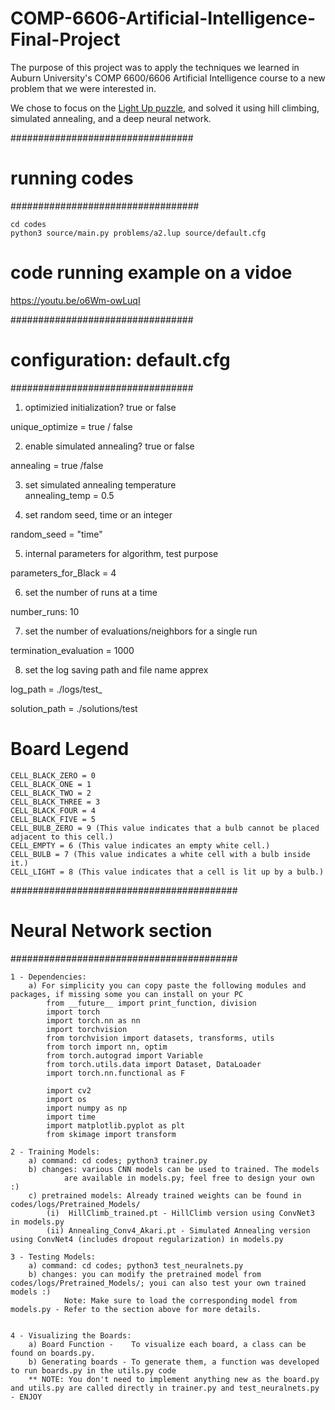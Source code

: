 # COMP-6606-Artificial-Intelligence-Final-Project
The purpose of this project was to apply the techniques we learned in Auburn University's COMP 6600/6606 Artificial Intelligence course to a new problem that we were interested in.

We chose to focus on the [Light Up puzzle](https://en.wikipedia.org/wiki/Light_Up_(puzzle)), and solved it using hill climbing, simulated annealing, and a deep neural network.

#################################
#       running codes  	#
##################################

	cd codes
	python3 source/main.py problems/a2.lup source/default.cfg

# 	code running example on a vidoe	#

https://youtu.be/o6Wm-owLuqI

#################################
#       configuration:  	default.cfg			#
#################################

1. optimizied initialization?  true or false	

unique_optimize = true / false

2. enable simulated annealing?  true or false	 

annealing = true /false

3. set simulated annealing temperature	 
annealing_temp = 0.5

4. set random seed, time or an integer	 

random_seed = "time"

5. internal parameters for algorithm, test purpose   

parameters_for_Black = 4

6.  set the number of runs  at a time    

number_runs: 10

7.   set the number of evaluations/neighbors for a single run    

termination_evaluation =  1000

8.	set the log saving path and file name apprex 	

log_path = ./logs/test_

solution_path = ./solutions/test


# Board Legend #

	CELL_BLACK_ZERO = 0
	CELL_BLACK_ONE = 1
	CELL_BLACK_TWO = 2
	CELL_BLACK_THREE = 3
	CELL_BLACK_FOUR = 4
	CELL_BLACK_FIVE = 5
	CELL_BULB_ZERO = 9 (This value indicates that a bulb cannot be placed adjacent to this cell.)
	CELL_EMPTY = 6 (This value indicates an empty white cell.)
	CELL_BULB = 7 (This value indicates a white cell with a bulb inside it.)
	CELL_LIGHT = 8 (This value indicates that a cell is lit up by a bulb.)


#########################################
#       Neural Network section  	#
#########################################

	1 - Dependencies:
		a) For simplicity you can copy paste the following modules and packages, if missing some you can install on your PC
			from __future__ import print_function, division
			import torch
			import torch.nn as nn
			import torchvision
			from torchvision import datasets, transforms, utils
			from torch import nn, optim
			from torch.autograd import Variable
			from torch.utils.data import Dataset, DataLoader
			import torch.nn.functional as F
			
			import cv2
			import os
			import numpy as np
			import time
			import matplotlib.pyplot as plt
			from skimage import transform

	2 - Training Models:
		a) command: cd codes; python3 trainer.py
		b) changes: various CNN models can be used to trained. The models
			    are available in models.py; feel free to design your own :)
		c) pretrained models: Already trained weights can be found in codes/logs/Pretrained_Models/
			(i)  HillClimb_trained.pt - HillClimb version using ConvNet3 in models.py
			(ii) Annealing_Conv4_Akari.pt - Simulated Annealing version using ConvNet4 (includes dropout regularization) in models.py
	
	3 - Testing Models:
		a) command: cd codes; python3 test_neuralnets.py
		b) changes: you can modify the pretrained model from codes/logs/Pretrained_Models/; youi can also test your own trained models :)
			    Note: Make sure to load the corresponding model from models.py - Refer to the section above for more details.


	4 - Visualizing the Boards: 
		a) Board Function -    To visualize each board, a class can be found on boards.py. 
		b) Generating boards - To generate them, a function was developed to run boards.py in the utils.py code
		** NOTE: You don't need to implement anything new as the board.py and utils.py are called directly in trainer.py and test_neuralnets.py - ENJOY